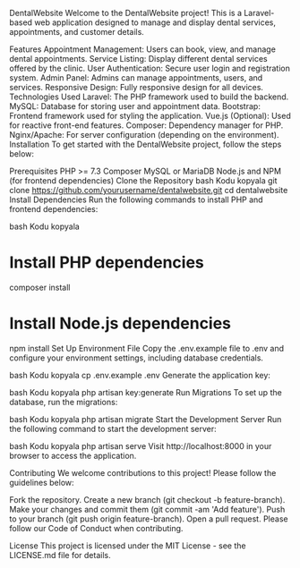 DentalWebsite
Welcome to the DentalWebsite project! This is a Laravel-based web application designed to manage and display dental services, appointments, and customer details.

Features
Appointment Management: Users can book, view, and manage dental appointments.
Service Listing: Display different dental services offered by the clinic.
User Authentication: Secure user login and registration system.
Admin Panel: Admins can manage appointments, users, and services.
Responsive Design: Fully responsive design for all devices.
Technologies Used
Laravel: The PHP framework used to build the backend.
MySQL: Database for storing user and appointment data.
Bootstrap: Frontend framework used for styling the application.
Vue.js (Optional): Used for reactive front-end features.
Composer: Dependency manager for PHP.
Nginx/Apache: For server configuration (depending on the environment).
Installation
To get started with the DentalWebsite project, follow the steps below:

Prerequisites
PHP >= 7.3
Composer
MySQL or MariaDB
Node.js and NPM (for frontend dependencies)
Clone the Repository
bash
Kodu kopyala
git clone https://github.com/yourusername/dentalwebsite.git
cd dentalwebsite
Install Dependencies
Run the following commands to install PHP and frontend dependencies:

bash
Kodu kopyala
# Install PHP dependencies
composer install

# Install Node.js dependencies
npm install
Set Up Environment File
Copy the .env.example file to .env and configure your environment settings, including database credentials.

bash
Kodu kopyala
cp .env.example .env
Generate the application key:

bash
Kodu kopyala
php artisan key:generate
Run Migrations
To set up the database, run the migrations:

bash
Kodu kopyala
php artisan migrate
Start the Development Server
Run the following command to start the development server:

bash
Kodu kopyala
php artisan serve
Visit http://localhost:8000 in your browser to access the application.

Contributing
We welcome contributions to this project! Please follow the guidelines below:

Fork the repository.
Create a new branch (git checkout -b feature-branch).
Make your changes and commit them (git commit -am 'Add feature').
Push to your branch (git push origin feature-branch).
Open a pull request.
Please follow our Code of Conduct when contributing.

License
This project is licensed under the MIT License - see the LICENSE.md file for details.
